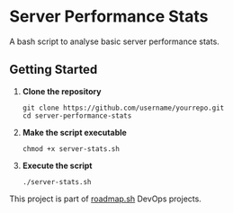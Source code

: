 # Server Performance Stats
A bash script to analyse basic server performance stats.  

## Getting Started
1. **Clone the repository**
    ```
    git clone https://github.com/username/yourrepo.git
    cd server-performance-stats
    ```

2. **Make the script executable**
    ```
    chmod +x server-stats.sh
    ```
3. **Execute the script**  
    ```
    ./server-stats.sh
    ```
This project is part of [roadmap.sh](https://roadmap.sh/projects/server-stats) DevOps projects.
